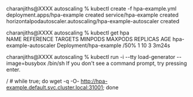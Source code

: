 charanjiths@XXXX autoscaling % kubectl create -f hpa-example.yml 
deployment.apps/hpa-example created
service/hpa-example created
horizontalpodautoscaler.autoscaling/hpa-example-autoscaler created

charanjiths@XXXX autoscaling % kubectl get hpa                                            
NAME                     REFERENCE                TARGETS         MINPODS   MAXPODS   REPLICAS   AGE
hpa-example-autoscaler   Deployment/hpa-example   <unknown>/50%   1         10        3          3m24s


charanjiths@XXXX autoscaling % kubectl run -i --tty load-generator --image=busybox /bin/sh
If you don't see a command prompt, try pressing enter.

/ # while true;  do wget -q -O- http://hpa-example.default.svc.cluster.local:31001; done


